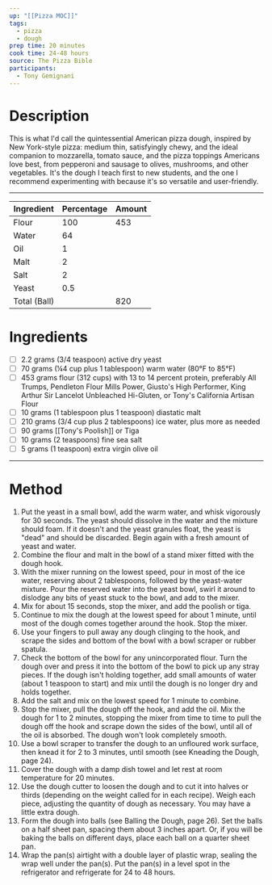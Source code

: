 ```yaml
---
up: "[[Pizza MOC]]"
tags:
  - pizza
  - dough
prep time: 20 minutes
cook time: 24-48 hours
source: The Pizza Bible
participants:
  - Tony Gemignani
---
```

# Description
This is what l'd call the quintessential American pizza dough, inspired by New York-style pizza: medium thin, satisfyingly chewy, and the ideal companion to mozzarella, tomato sauce, and the pizza toppings Americans love best, from pepperoni and sausage to olives, mushrooms, and other vegetables. It's the dough I teach first to new students, and the one I recommend experimenting with because it's so versatile and user-friendly.

---

| Ingredient | Percentage | Amount |
| ---- | ---- | ---- |
| Flour | 100 | 453 |
| Water | 64 |  |
| Oil | 1 |  |
| Malt | 2 |  |
| Salt | 2 |  |
| Yeast | 0.5 |  |
| Total (Ball) |  | 820 |
<!-- TBLFM: @I$>=(@>$>/(sum(@2$2..@5$2)*0.01));%.0f -->
<!-- TBLFM: @3$>..@6$>=(($-1*0.01)*@I$>);%.2f -->

<!-- haha, good luck: https://github.com/tgrosinger/md-advanced-tables/blob/main/docs/formulas.md -->
# Ingredients
- [ ] 2.2 grams (3/4 teaspoon) active dry yeast
- [ ] 70 grams (¼4 cup plus 1 tablespoon) warm water (80°F to 85°F)
- [ ] 453 grams flour (312 cups) with 13 to 14 percent protein, preferably All Trumps, Pendleton Flour Mills Power, Giusto's High Performer, King Arthur Sir Lancelot Unbleached Hi-Gluten, or Tony's California Artisan Flour
- [ ] 10 grams (1 tablespoon plus 1 teaspoon) diastatic malt
- [ ] 210 grams (3/4 cup plus 2 tablespoons) ice water, plus more as needed
- [ ] 90 grams [[Tony's Poolish]] or Tiga
- [ ] 10 grams (2 teaspoons) fine sea salt
- [ ] 5 grams (1 teaspoon) extra virgin olive oil

---

# Method
1. Put the yeast in a small bowl, add the warm water, and whisk vigorously for 30 seconds. The yeast should dissolve in the water and the mixture should foam. If it doesn't and the yeast granules float, the yeast is "dead" and should be discarded. Begin again with a fresh amount of yeast and water.
2. Combine the flour and malt in the bowl of a stand mixer fitted with the dough hook.
3. With the mixer running on the lowest speed, pour in most of the ice water, reserving about 2 tablespoons, followed by the yeast-water mixture. Pour the reserved water into the yeast bowl, swirl it around to dislodge any bits of yeast stuck to the bowl, and add to the mixer.
4. Mix for about 15 seconds, stop the mixer, and add the poolish or tiga.
5. Continue to mix the dough at the lowest speed for about 1 minute, until most of the dough comes together around the hook. Stop the mixer.
6. Use your fingers to pull away any dough clinging to the hook, and scrape the sides and bottom of the bowl with a bowl scraper or rubber spatula.
7. Check the bottom of the bowl for any unincorporated flour. Turn the dough over and press it into the bottom of the bowl to pick up any stray pieces. If the dough isn't holding together, add small amounts of water (about 1 teaspoon to start) and mix until the dough is no longer dry and holds together.
8. Add the salt and mix on the lowest speed for 1 minute to combine.
9. Stop the mixer, pull the dough off the hook, and add the oil. Mix the dough for 1 to 2 minutes, stopping the mixer from time to time to pull the dough off the hook and scrape down the sides of the bowl, until all of the oil is absorbed. The dough won't look completely smooth.
10. Use a bowl scraper to transfer the dough to an unfloured work surface, then knead it for 2 to 3 minutes, until smooth (see Kneading the Dough, page 24).
11. Cover the dough with a damp dish towel and let rest at room temperature for 20 minutes.
12. Use the dough cutter to loosen the dough and to cut it into halves or thirds (depending on the weight called for in each recipe). Weigh each piece, adjusting the quantity of dough as necessary. You may have a little extra dough.
13. Form the dough into balls (see Balling the Dough, page 26). Set the balls on a half sheet pan, spacing them about 3 inches apart. Or, if you will be baking the balls on different days, place each ball on a quarter sheet pan.
14. Wrap the pan(s) airtight with a double layer of plastic wrap, sealing the wrap well under the pan(s). Put the pan(s) in a level spot in the refrigerator and refrigerate for 24 to 48 hours.
